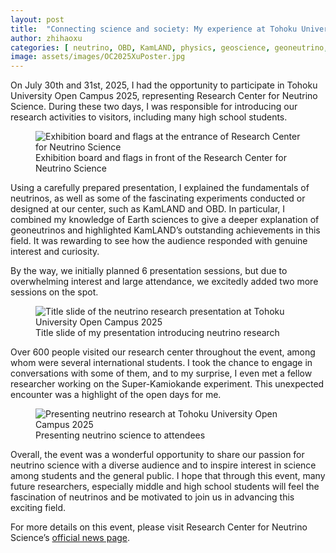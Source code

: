 ```yaml
---
layout: post
title:  "Connecting science and society: My experience at Tohoku University Open Campus 2025"
author: zhihaoxu
categories: [ neutrino, OBD, KamLAND, physics, geoscience, geoneutrino, outreach ]
image: assets/images/OC2025XuPoster.jpg
---
```


On July 30th and 31st, 2025, I had the opportunity to participate in Tohoku University Open Campus 2025, representing Research Center for Neutrino Science.
During these two days, I was responsible for introducing our research activities to visitors, including many high school students.

<figure>
  <img src="{{site.baseurl}}/assets/images/OC2025Gate.JPG" alt="Exhibition board and flags at the entrance of Research Center for Neutrino Science">
  <figcaption>Exhibition board and flags in front of the Research Center for Neutrino Science</figcaption>
</figure>

Using a carefully prepared presentation, I explained the fundamentals of neutrinos, as well as some of the fascinating experiments conducted or designed at our center, such as KamLAND and OBD.
In particular, I combined my knowledge of Earth sciences to give a deeper explanation of geoneutrinos and highlighted KamLAND’s outstanding achievements in this field.
It was rewarding to see how the audience responded with genuine interest and curiosity.

By the way, we initially planned 6 presentation sessions, but due to overwhelming interest and large attendance, we excitedly added two more sessions on the spot.

<figure>
  <img src="{{site.baseurl}}/assets/images/OC2025Slide.png" alt="Title slide of the neutrino research presentation at Tohoku University Open Campus 2025">
  <figcaption>Title slide of my presentation introducing neutrino research</figcaption>
</figure>

Over 600 people visited our research center throughout the event, among whom were several international students.
I took the chance to engage in conversations with some of them, and to my surprise, I even met a fellow researcher working on the Super-Kamiokande experiment.
This unexpected encounter was a highlight of the open days for me.

<figure>
  <img src="{{site.baseurl}}/assets/images/OC2025XuPresentation.jpg" alt="Presenting neutrino research at Tohoku University Open Campus 2025">
  <figcaption>Presenting neutrino science to attendees</figcaption>
</figure>

Overall, the event was a wonderful opportunity to share our passion for neutrino science with a diverse audience and to inspire interest in science among students and the general public.
I hope that through this event, many future researchers, especially middle and high school students will feel the fascination of neutrinos and be motivated to join us in advancing this exciting field.

For more details on this event, please visit Research Center for Neutrino Science’s <a href="https://www.awa.tohoku.ac.jp/rcns/Event/2025/OpenCampus2025_closed2.html" target="_blank" rel="noopener noreferrer">official news page</a>.
